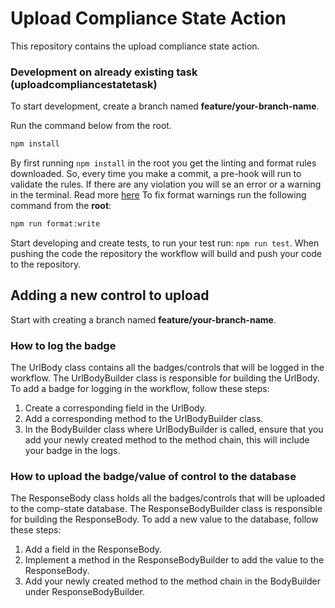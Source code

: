 # Upload Compliance State Action

This repository contains the upload compliance state action.

### Development on already existing task (uploadcompliancestatetask)

To start development, create a branch named **feature/your-branch-name**.

Run the command below from the root.

```bash
npm install
```

By first running `npm install` in the root you get the linting and format rules downloaded. So, every time you make a commit, a pre-hook will run to validate the rules. If there are any violation you will se an error or a warning in the terminal. Read more [here](/LinitingAndFormat.md) To fix format warnings run the following command from the **root**:

```bash
npm run format:write
```

Start developing and create tests, to run your test run: `npm run test`. When pushing the code the repository the workflow will build and push your code to the repository. 

## Adding a new control to upload

Start with creating a branch named **feature/your-branch-name**.

### How to log the badge
The UrlBody class contains all the badges/controls that will be logged in the workflow. The UrlBodyBuilder class is responsible for building the UrlBody. To add a badge for logging in the workflow, follow these steps:
1. Create a corresponding field in the UrlBody.
2. Add a corresponding method to the UrlBodyBuilder class.
3. In the BodyBuilder class where UrlBodyBuilder is called, ensure that you add your newly created method to the method chain, this will include your badge in the logs.

### How to upload the badge/value of control to the database
The ResponseBody class holds all the badges/controls that will be uploaded to the comp-state database. The ResponseBodyBuilder class is responsible for building the ResponseBody. To add a new value to the database, follow these steps:
1. Add a field in the ResponseBody.
2. Implement a method in the ResponseBodyBuilder to add the value to the ResponseBody.
3. Add your newly created method to the method chain in the BodyBuilder under ResponseBodyBuilder.
